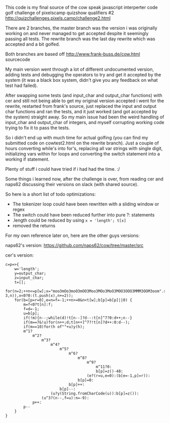 This code is my final source of the cow speak javascript interperter code golf challenge of pixelscamp quizshow qualifiers #2
http://quizchallenges.pixels.camp/challenge2.html

There are 2 branches, the master branch was the version i was originally working on and never managed to get accepted despite it seemingly passing all tests. The rewrite branch was the last day rewrite which was accepted and a bit golfed.

Both branches are based off http://www.frank-buss.de/cow.html sourcecode

My main version went through a lot of different undocumented version, adding tests and debugging the operators to try and get it accepted by the system (it was a black box system, didn't give you any feedback on what test had failed).

After swapping some tests (and input_char and output_char functions) with cer and still not being able to get my original version accepted i went for the rewrite, restarted from frank's source, just replaced the input and output char functions and ran the tests, and it just worked (and got accepted by the system) straight away. So my main issue had been the weird handling of input_char and output_char of integers, and myself corrupting working code trying to fix it to pass the tests.

So i didn't end up with much time for actual golfing (you can find my submitted code on cowtest2.html on the rewrite branch). Just a couple of hours converting while's into for's, replacing all var strings with single digit, initializing vars within for loops and converting the switch statement into a working if statement.

Plenty of stuff i could have tried if i had had the time. :/

Some things i learned now, after the challenge is over, from reading cer and naps62 discussing their versions on slack (with shared source).

So here is a short list of todo optimizations:
- The tokenizer loop could have been rewritten with a sliding window or regex
- The switch could have been reduced further into pure ?: statements
- .length could be reduced by using ```x = 'length'; t[x]```
- removed the returns

For my own reference later on, here are the other guys versions:

naps62's version: https://github.com/naps62/cow/tree/master/src

cer's version:
```
c=p=>{
    w='length';
    y=output_char;
    z=input_char;
    t=[];
    for(n=2;++n<=p[w];x="moo3mOo3moO3mOO3Moo3MOo3MoO3MOO3OOO3MMM3OOM3oom".split(3).indexOf(p.slice(n-3,n)),x<0?0:(t.push(x),n+=2));
    for(b=[p=r=0],e=n=f=-1;++n>=0&n<t[w];b[p]=b[p]||0) {
        m=f<0?t[n]:f;
        f=d=-1;
        u=b[p];
        if(!m){n--;while(d)!t[n--]?d--:t[n]^7?0:d++;n--}
        if(m==7&!u)for(n++;d;t[n++]^7?!t[n]?d++:0:d--);
        if(m==10)for(h of""+u)y(h);
        m^1?
            m^2?
                m^3?
                    m^4?
                        m^5?
                            m^6?
                                m^8?
                                    m^9?
                                        m^11?0:
                                        b[p]=z()-48:
                                    (e?(r=u,e=0):(b[e=-1,p]=r)):
                                b[p]=0:
                            b[p]++:
                        b[p]--:
                    (u?y(String.fromCharCode(u)):b[p]=z()):
                (u^3?(n--,f=u):n=-9):
            p++:
        p--
    }
}
``` 

